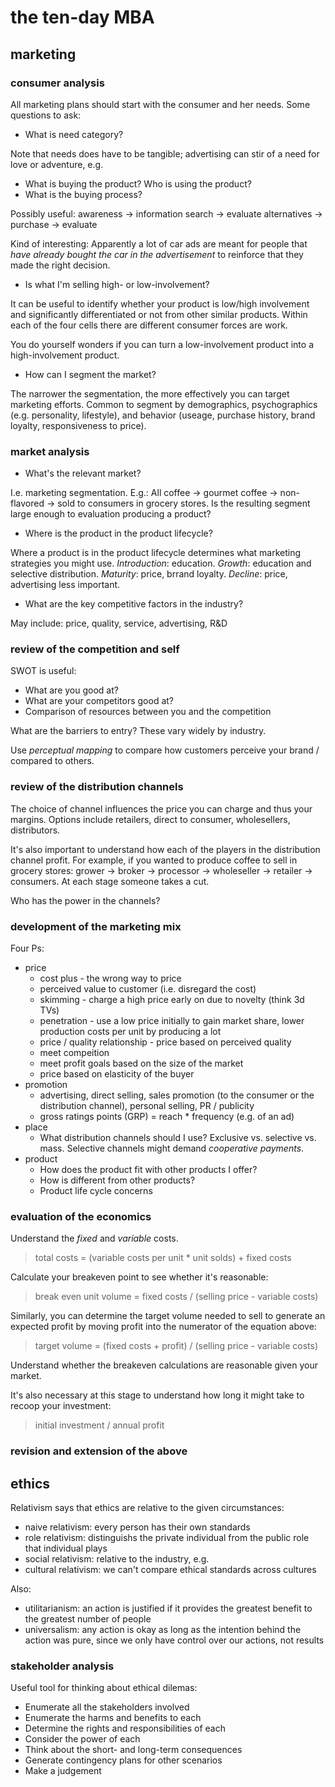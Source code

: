 # the ten-day MBA

## marketing

### consumer analysis

All marketing plans should start with the consumer and her needs. Some questions to ask:

- What is need category?

Note that needs does have to be tangible; advertising can stir of a need for love or adventure, e.g.

- What is buying the product? Who is using the product?
- What is the buying process?

Possibly useful: awareness -> information search -> evaluate alternatives -> purchase -> evaluate

Kind of interesting: Apparently a lot of car ads are meant for people that _have already bought the car in the advertisement_ to reinforce that they made the right decision.

- Is what I'm selling high- or low-involvement?

It can be useful to identify whether your product is low/high involvement and significantly differentiated or not from other similar products. Within each of the four cells there are different consumer forces are work. 

You do yourself wonders if you can turn a low-involvement product into a high-involvement product.

- How can I segment the market?

The narrower the segmentation, the  more effectively you can target marketing efforts. Common to segment by demographics, psychographics (e.g. personality, lifestyle), and behavior (useage, purchase history, brand loyalty, responsiveness to price).

### market analysis

- What's the relevant market?

I.e. marketing segmentation. E.g.: All coffee -> gourmet coffee -> non-flavored -> sold to consumers in grocery stores. Is the resulting segment large enough to evaluation producing a product?

- Where is the product in the product lifecycle?

Where a product is in the product lifecycle determines what marketing strategies you might use. _Introduction_: education. _Growth_: education and selective distribution. _Maturity_: price, brrand loyalty. _Decline_: price, advertising less important. 

- What are the key competitive factors in the industry?

May include: price, quality, service, advertising, R&D


### review of the competition and self

SWOT is useful:
- What are you good at?
- What are your competitors good at?
- Comparison of resources between you and the competition

What are the barriers to entry? These vary widely by industry.

Use _perceptual mapping_ to compare how customers perceive your brand / compared to others.

### review of the distribution channels

The choice of channel influences the price you can charge and thus your margins. Options include retailers, direct to consumer, wholesellers, distributors.

It's also important to understand how each of the players in the distribution channel profit. For example, if you wanted to produce coffee to sell in grocery stores: grower -> broker -> processor -> wholeseller -> retailer -> consumers. At each stage someone takes a cut. 

Who has the power in the channels?

### development of the marketing mix

Four Ps:
- price
  - cost plus - the wrong way to price
  - perceived value to customer (i.e. disregard the cost)
  - skimming - charge a high price early on due to novelty (think 3d TVs)
  - penetration - use a low price initially to gain market share, lower production costs per unit by producing a lot
  - price / quality relationship - price based on perceived quality
  - meet compeition 
  - meet profit goals based on the size of the market
  - price based on elasticity of the buyer 
- promotion
  - advertising, direct selling, sales promotion (to the consumer or the distribution channel), personal selling, PR / publicity
  - gross ratings points (GRP) = reach * frequency (e.g. of an ad)
- place
  - What distribution channels should I use? Exclusive vs. selective vs. mass. Selective channels might demand _cooperative payments_. 
- product
  - How does the product fit with other products I offer?
  - How is different from other products?
  - Product life cycle concerns

### evaluation of the economics

Understand the _fixed_ and _variable_ costs.

> total costs = (variable costs per unit * unit solds) + fixed costs

Calculate your breakeven point to see whether it's reasonable:

> break even unit volume = fixed costs / (selling price - variable costs)

Similarly, you can determine the target volume needed to sell to generate an expected profit by moving profit into the numerator of the equation above:

> target volume = (fixed costs + profit) / (selling price - variable costs)

Understand whether the breakeven calculations are reasonable given your market.

It's also necessary at this stage to understand how long it might take to recoop your investment:

> initial investment / annual profit



### revision and extension of the above


## ethics

Relativism says that ethics are relative to the given circumstances:

- naive relativism: every person has their own standards
- role relativism: distinguishs the private individual from the public role that individual plays
- social relativism: relative to the industry, e.g.
- cultural relativism: we can't compare ethical standards across cultures

Also:

- utilitarianism: an action is justified if it provides the greatest benefit to the greatest number of people
- universalism: any action is okay as long as the intention behind the action was pure, since we only have control over our actions, not results

### stakeholder analysis

Useful tool for thinking about ethical dilemas:

- Enumerate all the stakeholders involved
- Enumerate the harms and benefits to each
- Determine the rights and responsibilities of each
- Consider the power of each
- Think about the short- and long-term consequences
- Generate contingency plans for other scenarios
- Make a judgement

